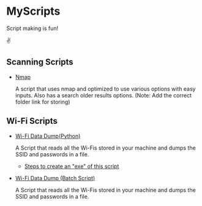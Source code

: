# MyScripts
Script making is fun!

✌

## Scanning Scripts
    
- [Nmap](https://github.com/Qb3r/MyScripts/blob/main/Scanning/nmap_script.sh)

    A script that uses nmap and optimized to use various options with easy inputs. Also has a search older results options. 
    (Note: Add the correct folder link for storing)

## Wi-Fi Scripts

- [Wi-Fi Data Dump(Python)](https://github.com/Qb3r/MyScripts/blob/main/Wi-Fi/Wi-Fi_passwordump.py)

    A Script that reads all the Wi-Fis stored in your machine and dumps the SSID and passwords in a file.

    - [Steps to create an "exe" of this script](https://github.com/Qb3r/MyScripts/blob/main/Wi-Fi/Create_exe_from_py.md)

- [Wi-Fi Data Dump (Batch Script)](https://github.com/Qb3r/MyScripts/blob/main/Wi-Fi/Wi-Fi_password_dump.bat)

    A Script that reads all the Wi-Fis stored in your machine and dumps the SSID and passwords in a file.

